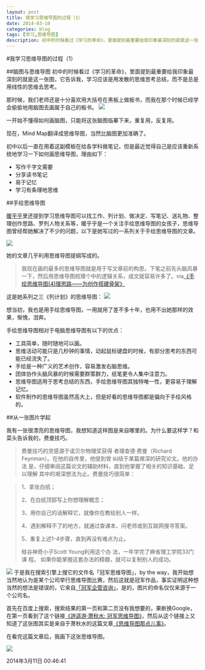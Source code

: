 ```yaml
---
layout: post
title: 我学习思维导图的过程（1）
date: 2014-03-10
categories: blog
tags: [学习,思维导图]
description: 初中的时候看过《学习的革命》，里面提到最重要给我印象最深刻的就是这一张图，它告诉我，学习应该是用发散的思维思考总结，而不是总是用线性的思维去思考。
---
```




#我学习思维导图的过程（1）

##脑图与思维导图
初中的时候看过《学习的革命》，里面提到最重要给我印象最深刻的就是这一张图，它告诉我，学习应该是用发散的思维思考总结，而不是总是用线性的思维去思考。

那时候，我们老师还是十分喜欢用大括号在黑板上做板书，而我在那个时候已经学会偷偷地用脑图去画属于自己的板书。
![](http://cnfeat.qiniudn.com/68c98c81ccf7c6dc546e515572df66a1.jpg)

一开始不懂得如何画脑图，只能将这张脑图临摹下来，重复用，反复用。

现在，Mind Map翻译成思维导图，当然比脑图更加准确了。

初中以后一直在用着这副模板在给各学科做笔记，但是最近觉得自己是应该重新系统地学习一下如何画思维导图，理由如下：

- 写作千字文需要
- 分享读书笔记
- 易于记忆
- 学习有条理地思维

##手绘思维导图

[暖乎乎](http://www.nuanhuhu.net/category/mindmap/)里还提到学习思维导图可以找工作、列计划、做决定、写笔记、送礼物、整理创作思路、罗列人物关系等，暖乎乎是一个关注手绘思维导图的女孩子，思维导图曾经帮她解决了不少的问题，以下是她写过的一系列关于手绘思维导图的文章。

![](http://cnfeat.qiniudn.com/%E5%9B%BE%E5%83%8F%202014-03-10-000.png)

她的文章几乎利用思维导图提纲写成的。

>我现在画的最多的思维导图就是用于写文章前的构思。下笔之前先头脑风暴一下，然后用思维导图梳理个中的逻辑关系，成文就容易许多了。via[《手绘思维导图(4)理思路——为创作搭建骨架》](http://www.nuanhuhu.net/2011/01/25/mindmap4-structure/)

这是她系列之三《列计划》的思维导图：
![](http://cnfeat.qiniudn.com/MINDMAP-PLAN3.jpg)

想当初，我也是用手绘思维导图，一用就用了差不多十年，也用不出她那样的效果，惭愧，泪奔。

手绘思维导图相对于电脑思维导图有以下的优点：

- 工具简单，随时随地可以画。
- 思维活动可能只是几秒钟的事情，动起鼠标键盘的时候，有部分思考的东西可能已经流失了。
- 手绘是一种广义的艺术创作，容易激发右脑思维。
- 团体协作头脑风暴的时候需要群策群力，纸笔更令人集中注意力。
- 思维导图适用于思考总结的东西，手绘思维导图其独特唯一性，更容易于理解记忆。
- 软件制作的思维导图虽然高大上，但是好看的思维导图都是偏向于手绘风格的。

##从一张图片学起

我有一张很漂亮的思维导图，我想知道这样图是来自哪里的。为什么要这样学？和菜头告诉我的，费曼技巧。

>费曼技巧的灵感源于诺贝尔物理奖获得 者理查德·费曼（Richard Feynman）。在他的自传里，他提到曾 纠结于某篇艰深的研究论文。他的办法 是，仔细审阅这篇论文的辅助材料，直到他掌握了相关的知识基础、足以理解 其中的艰深想法为止。费曼技巧很简单：

>1、拿张白纸；
> 
>2、在白纸顶部写上你想理解概念；
> 
>3、用你自己的话解释它，就像你在教给别人一样。
> 
>4、遇到解释不了的地方，就通过查课本、问老师或到互联网搜寻答案。
>
>5、重复上述1-4步骤，直到再没有难点为止。
>
>硅谷神奇小子Scott Young利用这个办 法，一年学完了麻省理工学院33门课 程。
>如果你能掌握这套办法的精髓，就可以复制别人的成功。

![](http://cnfeat.qiniudn.com/%E5%86%A0%E5%86%9B%E6%80%9D%E7%BB%B4%E5%AF%BC%E5%9B%BE.jpg)
于是我在搜索引擎上搜它的文件名「冠军思维导图」，by the way，我开始想当然地认为是某个公司举行思维导图比赛，然后这就是冠军作品，事实证明这种想当然的想法是错误的，它来自[「冠军企管咨询」](http://www.360champ.com/productivity-training/Champion-gadgets.html)，是的，图片的命名仅仅来源于一个公司名。

首先在百度上搜索，搜索结果的第一页和第二页没有我想要的，果断换Google，在第一页看到了这个链接[《逍遥游·萧秋水: 冠军思维导图》](http://www.xiaoqiushui.com/archives/4307/%E5%86%A0%E5%86%9B%E6%80%9D%E7%BB%B4%E5%AF%BC%E5%9B%BE)，然后从这个链接上又知道了这张图其实是来自于萧秋水的这篇文章[《思维导图那点儿事》](http://www.xiaoqiushui.com/archives/4307)。

在看完这篇文章后，我画下这张思维导图。

![](http://cnfeat.qiniudn.com/%E6%80%9D%E7%BB%B4%E5%AF%BC%E5%9B%BE%E9%82%A3%E7%82%B9%E5%84%BF%E4%BA%8B-%E6%89%8B%E7%BB%98%E6%80%9D%E7%BB%B4%E5%AF%BC%E5%9B%BE.jpg)

2014年3月11日 00:46:41
